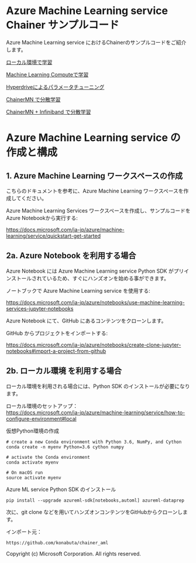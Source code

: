 # Azure Machine Learning service Chainer サンプルコード

Azure Machine Learning service におけるChainerのサンプルコードをご紹介します。

[ローカル環境で学習](../Chainer-local)

[Machine Learning Computeで学習](../Chainer-remote)

[Hyperdriveによるパラメータチューニング](../Chainer-hyperdrive)

[ChainerMN で分散学習](../Chainer-remote)

[ChainerMN + Infiniband で分散学習](../Chainer-remote)





# Azure Machine Learning service の作成と構成

## 1. Azure Machine Learning ワークスペースの作成

こちらのドキュメントを参考に、Azure Machine Learning ワークスペースを作成してください。

Azure Machine Learning Services ワークスペースを作成し、サンプルコードをAzure Notebookから実行する:

https://docs.microsoft.com/ja-jp/azure/machine-learning/service/quickstart-get-started



## 2a. Azure Notebook を利用する場合

Azure Notebook には Azure Machine Learning service Python SDK がプリインストールされているため、すぐにハンズオンを始める事ができます。

ノートブックで Azure Machine Learning service を使用する:  

https://docs.microsoft.com/ja-jp/azure/notebooks/use-machine-learning-services-jupyter-notebooks

Azure Notebook にて、GitHub にあるコンテンツをクローンします。

GitHub からプロジェクトをインポートする:  

https://docs.microsoft.com/ja-jp/azure/notebooks/create-clone-jupyter-notebooks#import-a-project-from-github


## 2b. ローカル環境 を利用する場合

ローカル環境を利用される場合には、Python SDK のインストールが必要になります。

ローカル環境のセットアップ：  
https://docs.microsoft.com/ja-jp/azure/machine-learning/service/how-to-configure-environment#local

仮想Python環境の作成

```shell
# create a new Conda environment with Python 3.6, NumPy, and Cython
conda create -n myenv Python=3.6 cython numpy

# activate the Conda environment
conda activate myenv

# On macOS run
source activate myenv

```

Azure ML service Python SDK のインストール
```shell
pip install --upgrade azureml-sdk[notebooks,automl] azureml-dataprep
```


次に、git clone などを用いてハンズオンコンテンツをGitHubからクローンします。

インポート元：

```
https://github.com/konabuta/chainer_aml
```



Copyright (c) Microsoft Corporation. All rights reserved.  
    
